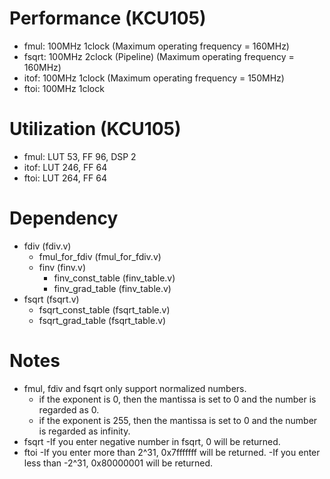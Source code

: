 # Performance (KCU105)
- fmul: 100MHz 1clock (Maximum operating frequency = 160MHz)
- fsqrt: 100MHz 2clock (Pipeline) (Maximum operating frequency = 160MHz)
- itof: 100MHz 1clock (Maximum operating frequency = 150MHz)
- ftoi: 100MHz 1clock 

# Utilization (KCU105)
- fmul: LUT 53, FF 96, DSP 2
- itof: LUT 246, FF 64
- ftoi: LUT 264, FF 64

# Dependency
- fdiv (fdiv.v)
  - fmul_for_fdiv (fmul_for_fdiv.v)
  - finv (finv.v)
    - finv_const_table (finv_table.v)
    - finv_grad_table (finv_table.v)
- fsqrt (fsqrt.v)
  - fsqrt_const_table (fsqrt_table.v)
  - fsqrt_grad_table (fsqrt_table.v)
    
# Notes
- fmul, fdiv and fsqrt only support normalized numbers.
  - if the exponent is 0, then the mantissa is set to 0 and the number is regarded as 0.
  - if the exponent is 255, then the mantissa is set to 0 and the number is regarded as infinity.
- fsqrt
  -If you enter negative number in fsqrt, 0 will be returned.
- ftoi
  -If you enter more than 2^31, 0x7fffffff will be returned.
  -If you enter less than -2^31, 0x80000001 will be returned.
